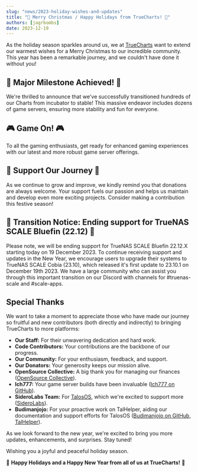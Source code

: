 ```yaml
---
slug: "news/2023-holiday-wishes-and-updates"
title: "🎄 Merry Christmas / Happy Holidays from TrueCharts! 🎄"
authors: [jagrbombs]
date: 2023-12-19
---
```


As the holiday season sparkles around us, we at [TrueCharts](https://truecharts.org) want to extend our warmest wishes for a Merry Christmas to our incredible community. This year has been a remarkable journey, and we couldn't have done it without you!

## 🚀 Major Milestone Achieved! 🚀

We're thrilled to announce that we've successfully transitioned hundreds of our Charts from incubator to stable! This massive endeavor includes dozens of game servers, ensuring more stability and fun for everyone.

## 🎮 Game On! 🎮

To all the gaming enthusiasts, get ready for enhanced gaming experiences with our latest and more robust game server offerings.

## 🙏 Support Our Journey 🙏

As we continue to grow and improve, we kindly remind you that donations are always welcome. Your support fuels our passion and helps us maintain and develop even more exciting projects. Consider making a contribution this festive season!

## 🚨 Transition Notice: Ending support for TrueNAS SCALE Bluefin (22.12) 🚨

Please note, we will be ending support for TrueNAS SCALE Bluefin 22.12.X starting today on 19 December 2023. To continue receiving support and updates in the New Year, we encourage users to upgrade their systems to TrueNAS SCALE Cobia (23.10), which released it's first update to 23.10.1 on December 19th 2023. We have a large community who can assist you through this important transition on our Discord with channels for #truenas-scale and #scale-apps.

## Special Thanks

We want to take a moment to appreciate those who have made our journey so fruitful and new contributors (both directly and indirectly) to bringing TrueCharts to more platforms:

- **Our Staff:** For their unwavering dedication and hard work.
- **Code Contributors:** Your contributions are the backbone of our progress.
- **Our Community:** For your enthusiasm, feedback, and support.
- **Our Donators:** Your generosity keeps our mission alive.
- **OpenSource Collective:** A big thank you for managing our finances ([OpenSource Collective](https://www.oscollective.org/)).
- **Ich777:** Your game server builds have been invaluable ([Ich777 on GitHub](https://github.com/ich777)).
- **SideroLabs Team:** For [TalosOS](https://www.talos.dev/), which we're excited to support more ([SideroLabs](https://www.siderolabs.com/)).
- **Budimanjojo:** For your proactive work on TalHelper, aiding our documentation and support efforts for TalosOS ([Budimanjojo on GitHub](https://github.com/budimanjojo), [TalHelper](https://budimanjojo.github.io/talhelper/latest/)).

As we look forward to the new year, we're excited to bring you more updates, enhancements, and surprises. Stay tuned!

Wishing you a joyful and peaceful holiday season.

🌟 **Happy Holidays and a Happy New Year from all of us at TrueCharts!** 🌟
